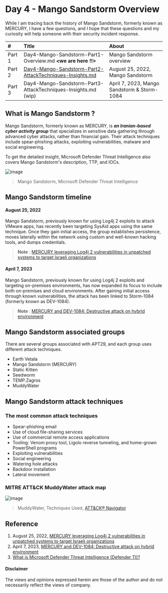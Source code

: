 # Day 4 - Mango Sandstorm Overview
While I am tracing back the history of Mango Sandstorm, formerly known as MERCURY, I have a few questions, and I hope that these questions and my curiosity will help someone with their security incident response.

|#|Title|About|
|:---|:---|:---|
| Part 1 | Day4-Mango-Sandstorm-Part1-Overview.md **<we are here !!>**  | Mango Sandstorm overview |
| Part 2 | [Day4-Mango-Sandstorm-Part2-AttackTechniques-Insights.md](https://github.com/LearningKijo/SecurityResearcher-Note/blob/main/SecurityResearcher-Note-Folder/Day4-Mango-Sandstorm-Part2-AttackTechniques-Insights.md)  |August 25, 2022, Mango Sandstorm |
| Part 3 | Day4-Mango-Sandstorm-Part3-AttackTechniques-Insights.md (wip) |April 7, 2023, Mango Sandstorm & Storm-1084 |

## What is Mango Sandstorm ?
Mango Sandstorm, formerly known as MERCURY, is ***an Iranian-based cyber activity group*** that specializes in sensitive data gathering through advanced cyber attacks, rather than financial gain. Their attack techniques include spear-phishing attacks, exploiting vulnerabilities, malware and social engineering.

To get the detailed insight, Microsoft Defender Threat Intelligence also covers Mango Sandstorm's description, TTP, and IOCs.

![image](https://user-images.githubusercontent.com/120234772/235598610-51723cfb-b598-43bc-ac5c-2c344a384611.png)
> Mango Sandstorm, Microsoft Defender Threat Intelligence

## Mango Sandstorm timeline
#### August 25, 2022
Mango Sandstorm, previously known for using Log4j 2 exploits to attack VMware apps, has recently been targeting SysAid apps using the same technique. Once they gain initial access, the group establishes persistence, moves laterally within the network using custom and well-known hacking tools, and dumps credentials.
> **Note** : [MERCURY leveraging Log4j 2 vulnerabilities in unpatched systems to target Israeli organizations](https://www.microsoft.com/en-us/security/blog/2022/08/25/mercury-leveraging-log4j-2-vulnerabilities-in-unpatched-systems-to-target-israeli-organizations/)


#### April 7, 2023
Mango Sandstorm, previously known for using Log4j 2 exploits and targeting on-premises environments, has now expanded its focus to include both on-premises and cloud environments. After gaining initial access through known vulnerabilities, the attack has been linked to Storm-1084 (formerly known as DEV-1084).
> **Note** : [MERCURY and DEV-1084: Destructive attack on hybrid environment](https://www.microsoft.com/en-us/security/blog/2023/04/07/mercury-and-dev-1084-destructive-attack-on-hybrid-environment/)

## Mango Sandstorm associated groups
There are several groups associated with APT29, and each group uses different attack techniques. 
- Earth Vetala
- Mango Sandstorm (MERCURY)
- Static Kitten
- Seedworm
- TEMP.Zagros
- MuddyWater

## Mango Sandstorm attack techniques

### The most common attack techniques
- Spear-phishing email
- Use of cloud file-sharing services
- Use of commercial remote access applications
- Tooling: Venom proxy tool, Ligolo reverse tunneling, and home-grown PowerShell programs
- Exploiting vulnerabilities
- Social engineering
- Watering hole attacks
- Backdoor installation
- Lateral movement

### MITRE ATT&CK MuddyWater attack map
![image](https://user-images.githubusercontent.com/120234772/236394767-4a35fec6-0897-48ae-bfa3-e22db9a5a7ca.png)
> MuddyWater, Techniques Used, [ATT&CK® Navigator](https://mitre-attack.github.io/attack-navigator/)


## Reference
1. August 25, 2022, [MERCURY leveraging Log4j 2 vulnerabilities in unpatched systems to target Israeli organizations](https://www.microsoft.com/en-us/security/blog/2022/08/25/mercury-leveraging-log4j-2-vulnerabilities-in-unpatched-systems-to-target-israeli-organizations/)
2. April 7, 2023, [MERCURY and DEV-1084: Destructive attack on hybrid environment](https://www.microsoft.com/en-us/security/blog/2023/04/07/mercury-and-dev-1084-destructive-attack-on-hybrid-environment/)
3. [What is Microsoft Defender Threat Intelligence (Defender TI)?](https://learn.microsoft.com/en-us/defender/threat-intelligence/what-is-microsoft-defender-threat-intelligence-defender-ti)

#### Disclaimer
The views and opinions expressed herein are those of the author and do not necessarily reflect the views of company.
